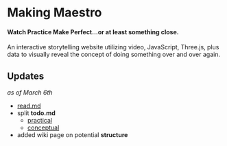# Making Maestro
#### Watch Practice Make Perfect...or at least something close.
An interactive storytelling website utilizing video, JavaScript, Three.js, plus data to visually reveal the concept of doing something over and over again.

## Updates
_as of March 6th_

- [read.md](https://github.com/billimarie/making-maestro/blob/master/README.md)
- split **todo.md**
  * [practical](https://github.com/billimarie/making-maestro/blob/master/TODO-literal.md)
  * [conceptual](https://github.com/billimarie/making-maestro/blob/master/TODO-metaphorical.md)
- added wiki page on potential **structure**
